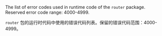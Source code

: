 The list of error codes used in runtime code of the `router` package.
Reserved error code range: 4000-4999.

`router` 包的运行时代码中使用的错误代码列表。保留的错误代码范围：4000-4999。